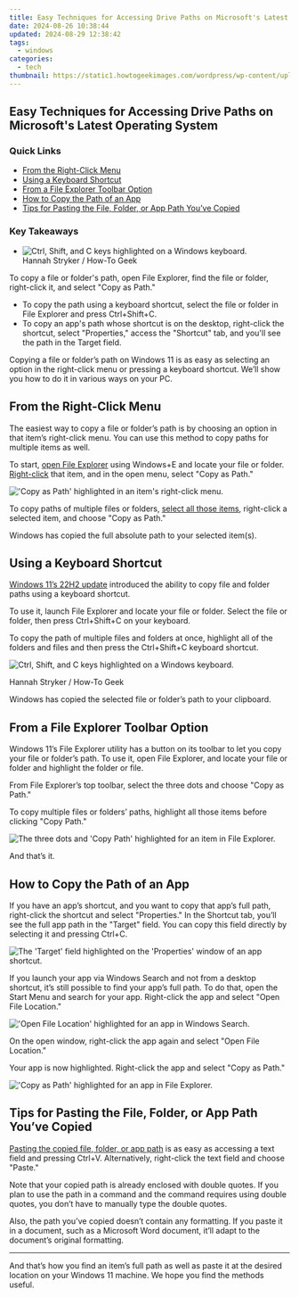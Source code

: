 ```yaml
---
title: Easy Techniques for Accessing Drive Paths on Microsoft's Latest Operating System
date: 2024-08-26 10:38:44
updated: 2024-08-29 12:38:42
tags:
  - windows
categories:
  - tech
thumbnail: https://static1.howtogeekimages.com/wordpress/wp-content/uploads/2023/09/52845868486_61ea745925_o.jpg
---
```


## Easy Techniques for Accessing Drive Paths on Microsoft's Latest Operating System

### Quick Links

* [From the Right-Click Menu](https://tiktok-clips.techidaily.com/updated-2024-approved-unveil-the-secrets-of-exceptional-tiktok-intro-videos-mac/)
* [Using a Keyboard Shortcut](https://facebook-video-share.techidaily.com/new-in-2024-discover-top-15-youtube-sources-for-sci-education/)
* [From a File Explorer Toolbar Option](https://vp-tips.techidaily.com/updated-revolutionizing-image-capture-with-ios-11-updates/)
* [How to Copy the Path of an App](https://win11-tips.techidaily.com/breaking-barriers-uniting-pc-and-android-devices/)
* [Tips for Pasting the File, Folder, or App Path You’ve Copied](https://win-answers.techidaily.com/quick-solution-to-rectify-minecrafts-sudden-crash-with-exit-code-0/)

### Key Takeaways

* ![Ctrl, Shift, and C keys highlighted on a Windows keyboard.](https://static1.howtogeekimages.com/wordpress/wp-content/uploads/2024/01/2-copy-path-keyboard-shortcut.jpg)  
Hannah Stryker / How-To Geek  
    
 To copy a file or folder's path, open File Explorer, find the file or folder, right-click it, and select "Copy as Path."
* To copy the path using a keyboard shortcut, select the file or folder in File Explorer and press Ctrl+Shift+C.
* To copy an app's path whose shortcut is on the desktop, right-click the shortcut, select "Properties," access the "Shortcut" tab, and you'll see the path in the Target field.

 Copying a file or folder’s path on Windows 11 is as easy as selecting an option in the right-click menu or pressing a keyboard shortcut. We’ll show you how to do it in various ways on your PC.

##  From the Right-Click Menu

 The easiest way to copy a file or folder’s path is by choosing an option in that item’s right-click menu. You can use this method to copy paths for multiple items as well.

 To start, [open File Explorer](https://pokemon-go-android.techidaily.com/how-to-get-and-use-pokemon-go-promo-codes-on-realme-c67-4g-drfone-by-drfone-virtual-android/) using Windows+E and locate your file or folder. [Right-click](https://desktop-recording.techidaily.com/updated-the-art-of-recording-fun-6-techniques-to-document-minecraft-for-2024/) that item, and in the open menu, select "Copy as Path."

!['Copy as Path' highlighted in an item's right-click menu.](https://static1.howtogeekimages.com/wordpress/wp-content/uploads/2024/01/1-copy-path-right-click-menu.jpg) 

 To copy paths of multiple files or folders, [select all those items](https://on-screen-recording.techidaily.com/updated-effective-strategies-to-capture-and-save-google-voice-dialogues-for-2024/), right-click a selected item, and choose "Copy as Path."

 Windows has copied the full absolute path to your selected item(s).

##  Using a Keyboard Shortcut

[Windows 11’s 22H2 update](https://extra-skills.techidaily.com/2024-approved-snickerscreen-composer/) introduced the ability to copy file and folder paths using a keyboard shortcut.

 To use it, launch File Explorer and locate your file or folder. Select the file or folder, then press Ctrl+Shift+C on your keyboard.

 To copy the path of multiple files and folders at once, highlight all of the folders and files and then press the Ctrl+Shift+C keyboard shortcut.

![Ctrl, Shift, and C keys highlighted on a Windows keyboard.](https://static1.howtogeekimages.com/wordpress/wp-content/uploads/2024/01/2-copy-path-keyboard-shortcut.jpg) 

Hannah Stryker / How-To Geek  
  
 Windows has copied the selected file or folder’s path to your clipboard.

##  From a File Explorer Toolbar Option

 Windows 11’s File Explorer utility has a button on its toolbar to let you copy your file or folder’s path. To use it, open File Explorer, and locate your file or folder and highlight the folder or file.

 From File Explorer’s top toolbar, select the three dots and choose "Copy as Path."

 To copy multiple files or folders’ paths, highlight all those items before clicking "Copy Path."

![The three dots and 'Copy Path' highlighted for an item in File Explorer.](https://static1.howtogeekimages.com/wordpress/wp-content/uploads/2024/01/3-copy-path-file-explorer-toolbar-option.jpg) 

 And that’s it.

##  How to Copy the Path of an App

 If you have an app’s shortcut, and you want to copy that app’s full path, right-click the shortcut and select "Properties." In the Shortcut tab, you’ll see the full app path in the "Target" field. You can copy this field directly by selecting it and pressing Ctrl+C. 

![The 'Target' field highlighted on the 'Properties' window of an app shortcut.](https://static1.howtogeekimages.com/wordpress/wp-content/uploads/2024/01/4-copy-path-app-shortcut-target-field.jpg) 

 If you launch your app via Windows Search and not from a desktop shortcut, it’s still possible to find your app’s full path. To do that, open the Start Menu and search for your app. Right-click the app and select "Open File Location."

!['Open File Location' highlighted for an app in Windows Search.](https://static1.howtogeekimages.com/wordpress/wp-content/uploads/2024/01/5-open-app-location-start-menu.jpg) 

 On the open window, right-click the app again and select "Open File Location."

 Your app is now highlighted. Right-click the app and select "Copy as Path."

!['Copy as Path' highlighted for an app in File Explorer.](https://static1.howtogeekimages.com/wordpress/wp-content/uploads/2024/01/6-copy-app-path.jpg) 

##  Tips for Pasting the File, Folder, or App Path You’ve Copied

[Pasting the copied file, folder, or app path](https://twitter-videos.techidaily.com/new-in-2024-gain-twitter-gifs-for-pc-download-made-simple/) is as easy as accessing a text field and pressing Ctrl+V. Alternatively, right-click the text field and choose "Paste."

 Note that your copied path is already enclosed with double quotes. If you plan to use the path in a command and the command requires using double quotes, you don’t have to manually type the double quotes.

 Also, the path you’ve copied doesn’t contain any formatting. If you paste it in a document, such as a Microsoft Word document, it’ll adapt to the document’s original formatting.

---

 And that’s how you find an item’s full path as well as paste it at the desired location on your Windows 11 machine. We hope you find the methods useful.

<ins class="adsbygoogle"
     style="display:block"
     data-ad-format="autorelaxed"
     data-ad-client="ca-pub-7571918770474297"
     data-ad-slot="1223367746"></ins>



<ins class="adsbygoogle"
     style="display:block"
     data-ad-client="ca-pub-7571918770474297"
     data-ad-slot="8358498916"
     data-ad-format="auto"
     data-full-width-responsive="true"></ins>
